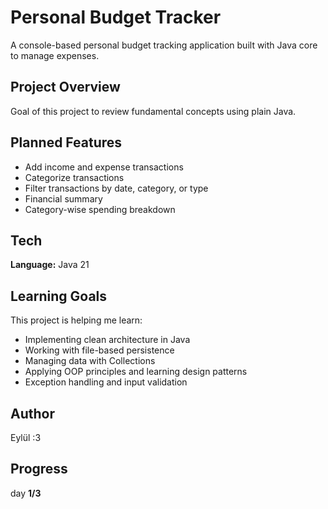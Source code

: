 # Personal Budget Tracker

A console-based personal budget tracking application built with Java core to manage expenses.

## Project Overview

Goal of this project to review fundamental concepts using plain Java.

## Planned Features
- Add income and expense transactions
- Categorize transactions
- Filter transactions by date, category, or type
- Financial summary
- Category-wise spending breakdown

## Tech
**Language:** Java 21

## Learning Goals
This project is helping me learn:
- Implementing clean architecture in Java
- Working with file-based persistence
- Managing data with Collections
- Applying OOP principles and learning design patterns 
- Exception handling and input validation

## Author
Eylül :3

## Progress
day **1/3**
